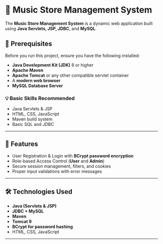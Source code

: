# 🎵 Music Store Management System

The **Music Store Management System** is a dynamic web application built using **Java Servlets, JSP, JDBC**, and **MySQL**. 

## 🔧 Prerequisites

Before you run this project, ensure you have the following installed:

- **Java Development Kit (JDK)** 8 or higher  
- **Apache Maven**
- **Apache Tomcat** or any other compatible servlet container
- A **modern web browser**
- **MySQL Database Server**

### 💡 Basic Skills Recommended

- Java Servlets & JSP
- HTML, CSS, JavaScript
- Maven build system
- Basic SQL and JDBC

---

## 🚀 Features

- User Registration & Login with **BCrypt password encryption**
- Role-based Access Control (**User** and **Admin**)
- Secure session management, filters, and cookies
- Proper input validations with error messages

---

## 🛠️ Technologies Used

- **Java (Servlets & JSP)**
- **JDBC + MySQL**
- **Maven**
- **Tomcat 9**
- **BCrypt for password hashing**
- HTML, CSS, JavaScript

---


